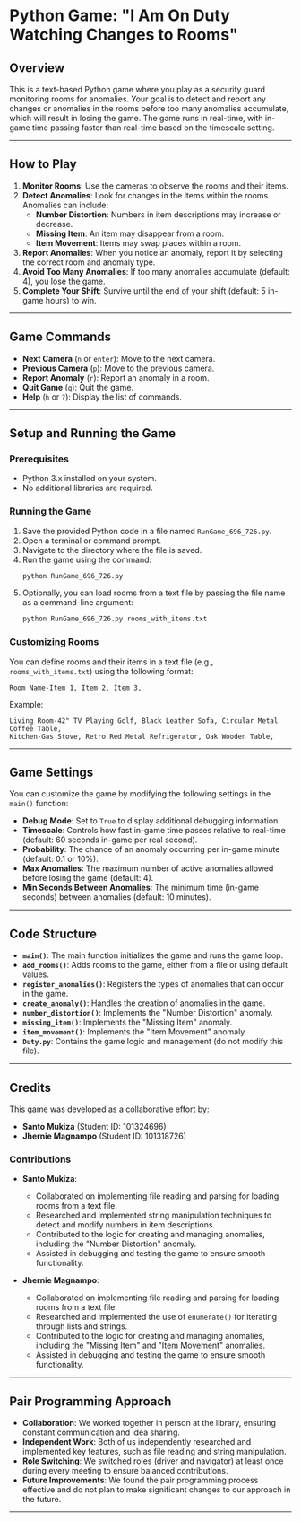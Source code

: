 

# Python Game: "I Am On Duty Watching Changes to Rooms"

## Overview
This is a text-based Python game where you play as a security guard monitoring rooms for anomalies. Your goal is to detect and report any changes or anomalies in the rooms before too many anomalies accumulate, which will result in losing the game. The game runs in real-time, with in-game time passing faster than real-time based on the timescale setting.

---

## How to Play
1. **Monitor Rooms**: Use the cameras to observe the rooms and their items.
2. **Detect Anomalies**: Look for changes in the items within the rooms. Anomalies can include:
   - **Number Distortion**: Numbers in item descriptions may increase or decrease.
   - **Missing Item**: An item may disappear from a room.
   - **Item Movement**: Items may swap places within a room.
3. **Report Anomalies**: When you notice an anomaly, report it by selecting the correct room and anomaly type.
4. **Avoid Too Many Anomalies**: If too many anomalies accumulate (default: 4), you lose the game.
5. **Complete Your Shift**: Survive until the end of your shift (default: 5 in-game hours) to win.

---

## Game Commands
- **Next Camera** (`n` or `enter`): Move to the next camera.
- **Previous Camera** (`p`): Move to the previous camera.
- **Report Anomaly** (`r`): Report an anomaly in a room.
- **Quit Game** (`q`): Quit the game.
- **Help** (`h` or `?`): Display the list of commands.

---

## Setup and Running the Game

### Prerequisites
- Python 3.x installed on your system.
- No additional libraries are required.

### Running the Game
1. Save the provided Python code in a file named `RunGame_696_726.py`.
2. Open a terminal or command prompt.
3. Navigate to the directory where the file is saved.
4. Run the game using the command:
   ```bash
   python RunGame_696_726.py
   ```
5. Optionally, you can load rooms from a text file by passing the file name as a command-line argument:
   ```bash
   python RunGame_696_726.py rooms_with_items.txt
   ```

### Customizing Rooms
You can define rooms and their items in a text file (e.g., `rooms_with_items.txt`) using the following format:
```
Room Name-Item 1, Item 2, Item 3,
```

Example:
```
Living Room-42" TV Playing Golf, Black Leather Sofa, Circular Metal Coffee Table,
Kitchen-Gas Stove, Retro Red Metal Refrigerator, Oak Wooden Table,
```

---

## Game Settings
You can customize the game by modifying the following settings in the `main()` function:
- **Debug Mode**: Set to `True` to display additional debugging information.
- **Timescale**: Controls how fast in-game time passes relative to real-time (default: 60 seconds in-game per real second).
- **Probability**: The chance of an anomaly occurring per in-game minute (default: 0.1 or 10%).
- **Max Anomalies**: The maximum number of active anomalies allowed before losing the game (default: 4).
- **Min Seconds Between Anomalies**: The minimum time (in-game seconds) between anomalies (default: 10 minutes).

---

## Code Structure
- **`main()`**: The main function initializes the game and runs the game loop.
- **`add_rooms()`**: Adds rooms to the game, either from a file or using default values.
- **`register_anomalies()`**: Registers the types of anomalies that can occur in the game.
- **`create_anomaly()`**: Handles the creation of anomalies in the game.
- **`number_distortion()`**: Implements the "Number Distortion" anomaly.
- **`missing_item()`**: Implements the "Missing Item" anomaly.
- **`item_movement()`**: Implements the "Item Movement" anomaly.
- **`Duty.py`**: Contains the game logic and management (do not modify this file).

---

## Credits
This game was developed as a collaborative effort by:

- **Santo Mukiza** (Student ID: 101324696)  
- **Jhernie Magnampo** (Student ID: 101318726)  

### Contributions
- **Santo Mukiza**:
  - Collaborated on implementing file reading and parsing for loading rooms from a text file.
  - Researched and implemented string manipulation techniques to detect and modify numbers in item descriptions.
  - Contributed to the logic for creating and managing anomalies, including the "Number Distortion" anomaly.
  - Assisted in debugging and testing the game to ensure smooth functionality.

- **Jhernie Magnampo**:
  - Collaborated on implementing file reading and parsing for loading rooms from a text file.
  - Researched and implemented the use of `enumerate()` for iterating through lists and strings.
  - Contributed to the logic for creating and managing anomalies, including the "Missing Item" and "Item Movement" anomalies.
  - Assisted in debugging and testing the game to ensure smooth functionality.

---

## Pair Programming Approach
- **Collaboration**: We worked together in person at the library, ensuring constant communication and idea sharing.
- **Independent Work**: Both of us independently researched and implemented key features, such as file reading and string manipulation.
- **Role Switching**: We switched roles (driver and navigator) at least once during every meeting to ensure balanced contributions.
- **Future Improvements**: We found the pair programming process effective and do not plan to make significant changes to our approach in the future.

---

